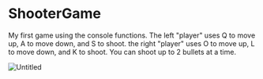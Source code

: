 # ShooterGame
My first game using the console functions. The left "player" uses Q to move up, A to move down, and S to shoot. the right "player" uses O to move up, L to move down, and K to shoot. You can shoot up to 2 bullets at a time.

![Untitled](https://user-images.githubusercontent.com/42711978/77225652-ea655f80-6b96-11ea-8154-dc859f84b245.png)
